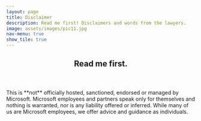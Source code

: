 ```yaml
---
layout: page
title: Disclaimer
description: Read me first! Disclaimers and words from the lawyers. 
image: assets/images/pic11.jpg
nav-menu: true
show_tile: true
---
```


<div id="main">

<!-- One -->
<section id="one">
	<div class="inner">
		<header class="major">
			<h2>Read me first.</h2>
		</header>
		<p>This is **not** officially hosted, sanctioned, endorsed or managed by Microsoft. Microsoft employees and partners speak only for themselves and nothing is warranted, nor is any liability offered or inferred. While many of us are Microsoft employees, we offer advice and guidance as individuals.</p>
	</div>
</section>

</div>
